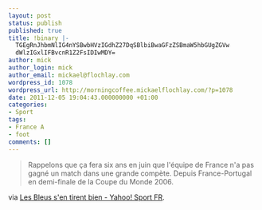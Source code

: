 ```yaml
---
layout: post
status: publish
published: true
title: !binary |-
  TGEgRnJhbmNlIG4nYSBwbHVzIGdhZ27DqSBlbiBwaGFzZSBmaW5hbGUgZGVw
  dWlzIGxlIFBvcnR1Z2FsIDIwMDY=
author: mick
author_login: mick
author_email: mickael@flochlay.com
wordpress_id: 1078
wordpress_url: http://morningcoffee.mickaelflochlay.com/?p=1078
date: 2011-12-05 19:04:43.000000000 +01:00
categories:
- Sport
tags:
- France A
- foot
comments: []
---
```

<blockquote>Rappelons que ça fera six ans en juin que l'équipe de France n'a pas gagné un match dans une grande compète. Depuis France-Portugal en demi-finale de la Coupe du Monde 2006.</blockquote>
via <a href="http://fr.sports.yahoo.com/fo/pierrotlefoot/article/1633301/les-bleus-sen-tirent-bien/">Les Bleus s'en tirent bien - Yahoo! Sport FR</a>.
